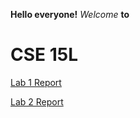 **Hello everyone!**
*Welcome* **to** 
# CSE 15L

[Lab 1 Report](/lab%201%20report/lab1.md)

[Lab 2 Report](/lab%202%20report/lab2report.md)

